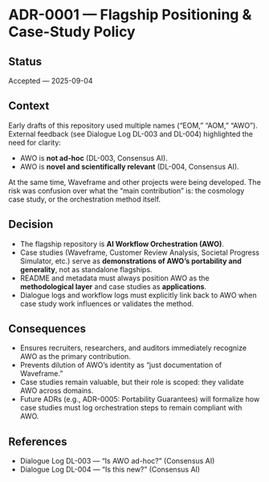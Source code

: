 # ADR-0001 — Flagship Positioning & Case-Study Policy

## Status
Accepted — 2025-09-04

## Context
Early drafts of this repository used multiple names (“EOM,” “AOM,” “AWO”).  
External feedback (see Dialogue Log DL-003 and DL-004) highlighted the need for clarity:  
- AWO is **not ad-hoc** (DL-003, Consensus AI).  
- AWO is **novel and scientifically relevant** (DL-004, Consensus AI).  

At the same time, Waveframe and other projects were being developed. The risk was confusion over what the “main contribution” is: the cosmology case study, or the orchestration method itself.

## Decision
- The flagship repository is **AI Workflow Orchestration (AWO)**.  
- Case studies (Waveframe, Customer Review Analysis, Societal Progress Simulator, etc.) serve as **demonstrations of AWO’s portability and generality**, not as standalone flagships.  
- README and metadata must always position AWO as the **methodological layer** and case studies as **applications**.  
- Dialogue logs and workflow logs must explicitly link back to AWO when case study work influences or validates the method.

## Consequences
- Ensures recruiters, researchers, and auditors immediately recognize AWO as the primary contribution.  
- Prevents dilution of AWO’s identity as “just documentation of Waveframe.”  
- Case studies remain valuable, but their role is scoped: they validate AWO across domains.  
- Future ADRs (e.g., ADR-0005: Portability Guarantees) will formalize how case studies must log orchestration steps to remain compliant with AWO.

## References
- Dialogue Log DL-003 — “Is AWO ad-hoc?” (Consensus AI)  
- Dialogue Log DL-004 — “Is this new?” (Consensus AI)  
